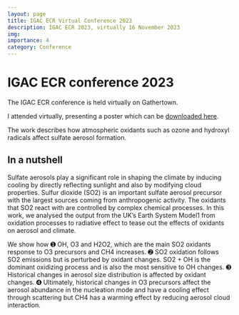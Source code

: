 ```yaml
---
layout: page
title: IGAC ECR Virtual Conference 2023
description: IGAC ECR 2023, virtually 16 November 2023
img:
importance: 4
category: Conference
---
```


# IGAC ECR conference 2023

The IGAC ECR conference is held virtually on Gathertown. 

I attended virtually, presenting a poster which can be [downloaded here](https://vichawans.github.io/assets/pdf/IGAC-ECR-poster-v1.1.pdf).

The work describes how atmospheric oxidants such as ozone and hydroxyl radicals affect sulfate aerosol formation.

## In a nutshell 
Sulfate aerosols play a significant role in shaping the climate
by inducing cooling by directly reflecting sunlight and also by
modifying cloud properties. Sulfur dioxide (SO2) is an important
sulfate aerosol precursor with the largest sources coming from
anthropogenic activity. The oxidants that SO2 react with are
controlled by complex chemical processes.
In this work, we analysed the output from the UK’s Earth
System Model1 from oxidation processes to radiative effect to
tease out the effects of oxidants on aerosol and climate.

We show how ➊ OH, O3 and H2O2, which are the main SO2
oxidants response to O3 precursors and CH4 increases. ➋ SO2
oxidation follows SO2 emissions but is perturbed by oxidant
changes. SO2 + OH is the dominant oxidizing process and is
also the most sensitive to OH changes.
➌ Historical changes in aerosol size distribution is affected
by oxidant changes. ➍ Ultimately, historical changes in O3
precursors affect the aerosol abundance in the nucleation mode
and have a cooling effect through scattering but CH4 has a
warming effect by reducing aerosol cloud interaction.
